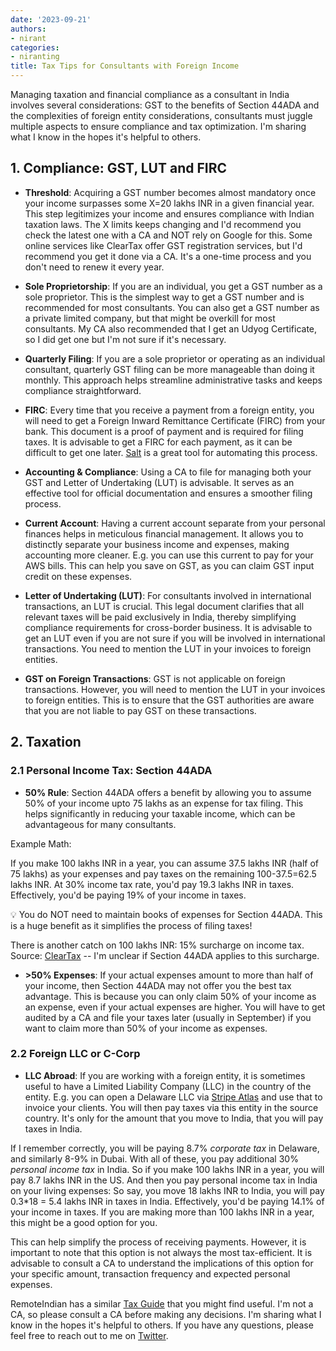 ```yaml
---
date: '2023-09-21'
authors:
- nirant
categories:
- niranting
title: Tax Tips for Consultants with Foreign Income
---
```


Managing taxation and financial compliance as a consultant in India involves several considerations: GST to the benefits of Section 44ADA and the complexities of foreign entity considerations, consultants must juggle multiple aspects to ensure compliance and tax optimization. I'm sharing what I know in the hopes it's helpful to others.


## 1. Compliance: GST, LUT and FIRC

- **Threshold**: Acquiring a GST number becomes almost mandatory once your income surpasses some X=20 lakhs INR in a given financial year. This step legitimizes your income and ensures compliance with Indian taxation laws. The X limits keeps changing and I'd recommend you check the latest one with a CA and NOT rely on Google for this. Some online services like ClearTax offer GST registration services, but I'd recommend you get it done via a CA. It's a one-time process and you don't need to renew it every year.

- **Sole Proprietorship**: If you are an individual, you get a GST number as a sole proprietor. This is the simplest way to get a GST number and is recommended for most consultants. You can also get a GST number as a private limited company, but that might be overkill for most consultants. My CA also recommended that I get an Udyog Certificate, so I did get one but I'm not sure if it's necessary.
  
- **Quarterly Filing**: If you are a sole proprietor or operating as an individual consultant, quarterly GST filing can be more manageable than doing it monthly. This approach helps streamline administrative tasks and keeps compliance straightforward.

- **FIRC**: Every time that you receive a payment from a foreign entity, you will need to get a Foreign Inward Remittance Certificate (FIRC) from your bank. This document is a proof of payment and is required for filing taxes. It is advisable to get a FIRC for each payment, as it can be difficult to get one later. [Salt](https://www.salt.pe/) is a great tool for automating this process.

- **Accounting & Compliance**: Using a CA to file for managing both your GST and Letter of Undertaking (LUT) is advisable. It serves as an effective tool for official documentation and ensures a smoother filing process.
  
- **Current Account**: Having a current account separate from your personal finances helps in meticulous financial management. It allows you to distinctly separate your business income and expenses, making accounting more cleaner. E.g. you can use this current to pay for your AWS bills. This can help you save on GST, as you can claim GST input credit on these expenses.

- **Letter of Undertaking (LUT)**: For consultants involved in international transactions, an LUT is crucial. This legal document clarifies that all relevant taxes will be paid exclusively in India, thereby simplifying compliance requirements for cross-border business. It is advisable to get an LUT even if you are not sure if you will be involved in international transactions. You need to mention the LUT in your invoices to foreign entities.

- **GST on Foreign Transactions**: GST is not applicable on foreign transactions. However, you will need to mention the LUT in your invoices to foreign entities. This is to ensure that the GST authorities are aware that you are not liable to pay GST on these transactions.

## 2. Taxation

### 2.1 Personal Income Tax: Section 44ADA

- **50% Rule**: Section 44ADA offers a benefit by allowing you to assume 50% of your income upto 75 lakhs as an expense for tax filing. This helps significantly in reducing your taxable income, which can be advantageous for many consultants. 


Example Math:

If you make 100 lakhs INR in a year, you can assume 37.5 lakhs INR (half of 75 lakhs) as your expenses and pay taxes on the remaining 100-37.5=62.5 lakhs INR. At 30% income tax rate, you'd pay 19.3 lakhs INR in taxes. Effectively, you'd be paying 19% of your income in taxes. 

💡 You do NOT need to maintain books of expenses for Section 44ADA. This is a huge benefit as it simplifies the process of filing taxes!

There is another catch on 100 lakhs INR: 15% surcharge on income tax. Source: [ClearTax](https://cleartax.in/s/marginal-relief-surcharge) -- I'm unclear if Section 44ADA applies to this surcharge. 

- **>50% Expenses**: If your actual expenses amount to more than half of your income, then Section 44ADA may not offer you the best tax advantage. This is because you can only claim 50% of your income as an expense, even if your actual expenses are higher. You will have to get audited by a CA and file your taxes later (usually in September) if you want to claim more than 50% of your income as expenses.

### 2.2 Foreign LLC or C-Corp

- **LLC Abroad**: If you are working with a foreign entity, it is sometimes useful to have a Limited Liability Company (LLC) in the country of the entity. E.g. you can open a Delaware LLC via [Stripe Atlas](https://stripe.com/atlas) and use that to invoice your clients. You will then pay taxes via this entity in the source country. It's only for the amount that you move to India, that you will pay taxes in India. 

If I remember correctly, you will be paying 8.7% _corporate tax_ in Delaware, and similarly 8-9% in Dubai. With all of these, you pay additional 30% _personal income tax_ in India. So if you make 100 lakhs INR in a year, you will pay 8.7 lakhs INR in the US. And then you pay personal income tax in India on your living expenses: So say, you move 18 lakhs INR to India, you will pay 0.3*18 = 5.4 lakhs INR in taxes in India. Effectively, you'd be paying 14.1% of your income in taxes. If you are making more than 100 lakhs INR in a year, this might be a good option for you.

This can help simplify the process of receiving payments. However, it is important to note that this option is not always the most tax-efficient. It is advisable to consult a CA to understand the implications of this option for your specific amount, transaction frequency and expected personal expenses.

RemoteIndian has a similar [Tax Guide](https://remoteindian.com/guides/tax-guide) that you might find useful. I'm not a CA, so please consult a CA before making any decisions. I'm sharing what I know in the hopes it's helpful to others. If you have any questions, please feel free to reach out to me on [Twitter](https://twitter.com/nirantk).